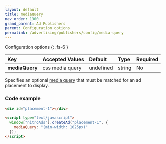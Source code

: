 ```yaml
---
layout: default
title: mediaQuery
nav_order: 1300
grand_parent: Ad Publishers
parent: Configuration options
permalink: /advertising/publishers/config/media-query
---
```


Configuration options
{: .fs-6 }

| Key            | Accepted Values | Default   | Type   | Required |
| :------------- | :-------------- | :-------- | :----- | :------- |
| **mediaQuery** | css media query | undefined | string | No       |

Specifies an optional [media query](https://developer.mozilla.org/en-US/docs/Web/CSS/Media_Queries/Using_media_queries#Syntax) that must be matched for an ad placement to display.

### Code example

```html
<div id="placement-1"></div>

<script type="text/javascript">
  window["nitroAds"].createAd("placement-1", {
    mediaQuery: "(min-width: 1025px)"
  });
</script>
```

